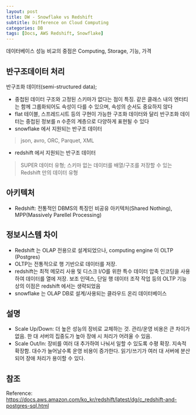 ```yaml
---
layout: post
title: DW - Snowflake vs Redshift
subtitle: Difference on Cloud Computing
categories: DB
tags: [Docs, AWS Redshift, Snowflake]
---
```


데이터베이스 성능 비교의 중점은 Computing, Storage, 기능, 가격

## 반구조데이터 처리 
반구조화 데이터(semi-structured data); 
- 중첩된 데이터 구조와 고정된 스키마가 없다는 점이 특징. 같은 클래스 내의 엔터티는 함께 그룹화되어도 속성이 다를 수 있으며, 속성의 순서도 중요하지 않다
- flat 테이블, 스프레드시트 등의 구현이 가능한 구조화 데이터와 달리 반구조화 데이터는 중첩된 정보를 n 수준의 계층으로 다양하게 표현될 수 있다
- snowflake 에서 지원되는 반구조 데이터
> json, avro, ORC, Parquet, XML
- redshift 에서 지원되는 반구조 데이터 
> SUPER 데이터 유형; 스키마 없는 데이터를 배열/구조를 저장할 수 있는 Redshift 만의 데이터 유형


## 아키텍처
- Redshift: 전통적인 DBMS의 특징인 비공유 아키텍처(Shared Nothing), MPP(Massively Parellel Processing)


<!--
# External Table 로딩 기술 (대용량 데이터 로딩 기술) 
-->
## 정보시스템 차이
- Redshift 는 OLAP 전용으로 설계되었으나, computing engine 이 OLTP (Postgres) 
- OLTP는 전통적으로 행 기반으로 데이터를 저장.
- redshift는 최적 메모리 사용 및 디스크 I/O를 위한 특수 데이터 압축 인코딩을 사용하여 데이터를 열에 저장. 보조 인덱스, 단일 행 데이터 조작 작업 등의 OLTP 기능상의 이점은 redshift 에서는 생략되었음
- snowflake 는 OLAP DB로 설계/사용되는 클라우드 온리 데이터베이스

## 설명
- Scale Up/Down: 더 높은 성능의 장비로 교체하는 것. 관리/운영 비용은 큰 차이가 없음. 한 대 서버의 집중도가 높아 장애 시 처리가 어려울 수 있음.
- Scale Out/In: 장비를 여러 대 추가하여 나눠서 일할 수 있도록 수평 확장. 지속적 확장함. 대수가 늘어날수록 운영 비용이 증가한다. 읽기/쓰기가 여러 대 서버에 분산되어 장애 처리가 용이할 수 있다.

## 참조
Reference:
https://docs.aws.amazon.com/ko_kr/redshift/latest/dg/c_redshift-and-postgres-sql.html

